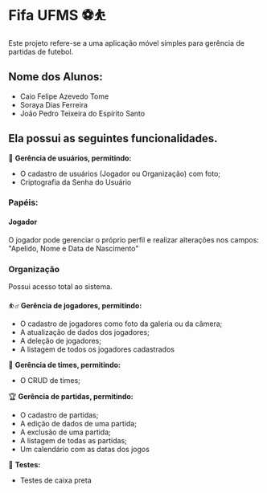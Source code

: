 # Fifa UFMS ⚽️⛹️
Este projeto refere-se a uma aplicação móvel simples para gerência de partidas de futebol.

## Nome dos Alunos:
- Caio Felipe Azevedo Tome
- Soraya Dias Ferreira
- João Pedro Teixeira do Espírito Santo

## Ela possui as seguintes funcionalidades.

👥 **Gerência de usuários, permitindo:**
  - O cadastro de usuários (Jogador ou Organização) com foto;
  - Criptografia da Senha do Usuário

### Papéis:
#### Jogador
O jogador pode gerenciar o próprio perfil e realizar alterações nos campos: "Apelido, Nome e Data de Nascimento"

### Organização
Possui acesso total ao sistema.

⛹️‍♂️ **Gerência de jogadores, permitindo:**
  - O cadastro de jogadores como foto da galeria ou da câmera;
  - A atualização de dados dos jogadores;
  - A deleção de jogadores;
  - A listagem de todos os jogadores cadastrados

🤼 **Gerência de times, permitindo:**
  - O CRUD de times;

🏆️ **Gerência de partidas, permitindo:**
  - O cadastro de partidas;
  - A edição de dados de uma partida;
  - A exclusão de uma partida;
  - A listagem de todas as partidas;
  - Um calendário com as datas dos jogos

📑 **Testes:**
- Testes de caixa preta
